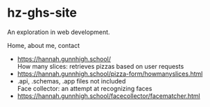 # hz-ghs-site
An exploration in web development. <br>

Home, about me, contact <br>
- https://hannah.gunnhigh.school/ <br>
How many slices: retrieves pizzas based on user requests <br>
- https://hannah.gunnhigh.school/pizza-form/howmanyslices.html <br>
- .api, .schemas, .app files not included <br>
Face collector: an attempt at recognizing faces <br>
- https://hannah.gunnhigh.school/facecollector/facematcher.html <br>
